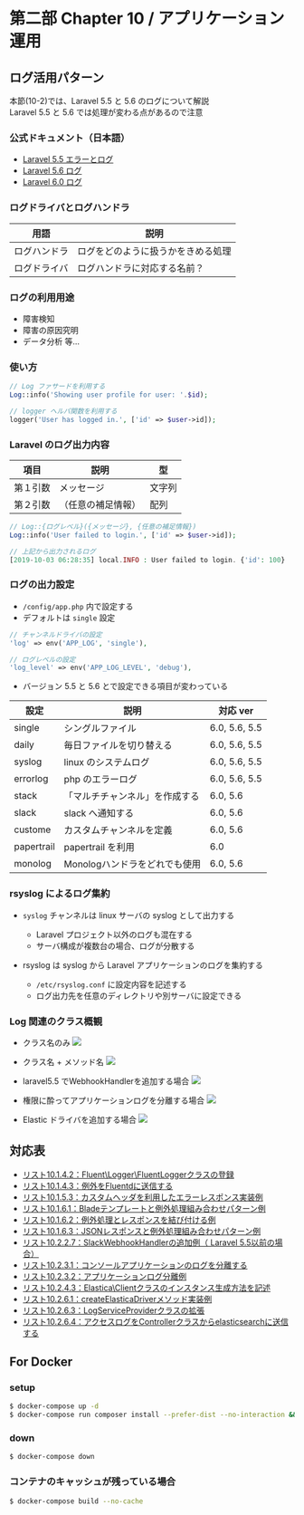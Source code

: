 # 第二部 Chapter 10 / アプリケーション運用

## ログ活用パターン

本節(10-2)では、Laravel 5.5 と 5.6 のログについて解説  
Laravel 5.5 と 5.6 では処理が変わる点があるので注意

### 公式ドキュメント（日本語）

- [Laravel 5.5 エラーとログ](https://readouble.com/laravel/5.5/ja/errors.html)
- [Laravel 5.6 ログ](https://readouble.com/laravel/5.6/ja/logging.html)
- [Laravel 6.0 ログ](https://readouble.com/laravel/6.0/ja/logging.html)

### ログドライバとログハンドラ

| 用語         | 説明                               |
|--------------|------------------------------------|
| ログハンドラ | ログをどのように扱うかをきめる処理 |
| ログドライバ | ログハンドラに対応する名前？       |

### ログの利用用途

- 障害検知
- 障害の原因究明
- データ分析 等...

### 使い方

```php
// Log ファサードを利用する
Log::info('Showing user profile for user: '.$id);

// logger ヘルパ関数を利用する
logger('User has logged in.', ['id' => $user->id]);
```

### Laravel のログ出力内容

| 項目     | 説明               | 型     |
|----------|--------------------|--------|
| 第１引数 | メッセージ         | 文字列 |
| 第２引数 | （任意の補足情報） | 配列   |

```php
// Log::{ログレベル}({メッセージ}, {任意の補足情報})
Log::info('User failed to login.', ['id' => $user->id]);

// 上記から出力されるログ
[2019-10-03 06:28:35] local.INFO : User failed to login. {'id': 100}
```

### ログの出力設定

- `/config/app.php` 内で設定する
- デフォルトは `single` 設定

```php
// チャンネルドライバの設定
'log' => env('APP_LOG', 'single'),

// ログレベルの設定
'log_level' => env('APP_LOG_LEVEL', 'debug'),
```

- バージョン 5.5 と 5.6 とで設定できる項目が変わっている

| 設定       | 説明                           | 対応 ver      |
|------------|--------------------------------|---------------|
| single     | シングルファイル               | 6.0, 5.6, 5.5 |
| daily      | 毎日ファイルを切り替える       | 6.0, 5.6, 5.5 |
| syslog     | linux のシステムログ           | 6.0, 5.6, 5.5 |
| errorlog   | php のエラーログ               | 6.0, 5.6, 5.5 |
| stack      | 「マルチチャンネル」を作成する | 6.0, 5.6      |
| slack      | slack へ通知する               | 6.0, 5.6      |
| custome    | カスタムチャンネルを定義       | 6.0, 5.6      |
| papertrail | papertrail を利用              | 6.0           |
| monolog    | Monologハンドラをどれでも使用  | 6.0, 5.6      |

### rsyslog によるログ集約

- `syslog` チャンネルは linux サーバの syslog として出力する
  - Laravel プロジェクト以外のログも混在する
  - サーバ構成が複数台の場合、ログが分散する

- rsyslog は syslog から Laravel アプリケーションのログを集約する
  - `/etc/rsyslog.conf` に設定内容を記述する
  - ログ出力先を任意のディレクトリや別サーバに設定できる

### Log 関連のクラス概観

- クラス名のみ
![](https://github.com/ShoheiImamura/laravel-chapter10/blob/master/.documents/%E3%82%AF%E3%83%A9%E3%82%B9%E5%9B%B3_%E3%82%B7%E3%83%B3%E3%83%97%E3%83%AB.png?raw=true)

- クラス名 + メソッド名
![](https://github.com/ShoheiImamura/laravel-chapter10/blob/master/.documents/%E3%82%AF%E3%83%A9%E3%82%B9%E5%9B%B3_%E3%83%A1%E3%82%BD%E3%83%83%E3%83%89%E8%A1%A8%E7%A4%BA.png?raw=true)

- laravel5.5 でWebhookHandlerを追加する場合
![](https://github.com/ShoheiImamura/laravel-chapter10/blob/master/.documents/%E3%82%AF%E3%83%A9%E3%82%B9%E5%9B%B3_SlackWebhook%E8%BF%BD%E5%8A%A0.png?raw=true)

- 権限に酔ってアプリケーションログを分離する場合
![](https://github.com/ShoheiImamura/laravel-chapter10/blob/master/.documents/%E3%82%AF%E3%83%A9%E3%82%B9%E5%9B%B3_%E3%82%A2%E3%83%97%E3%83%AA%E3%82%B1%E3%83%BC%E3%82%B7%E3%83%A7%E3%83%B3%E3%83%AD%E3%82%B0%E5%88%86%E9%9B%A2.png?raw=true)

- Elastic ドライバを追加する場合
![](https://github.com/ShoheiImamura/laravel-chapter10/blob/master/.documents/%E3%82%AF%E3%83%A9%E3%82%B9%E5%9B%B3_ElasticaDriver%E8%BF%BD%E5%8A%A0.png?raw=true)



## 対応表

 - [リスト10.1.4.2：Fluent\Logger\FluentLoggerクラスの登録](app/Providers/AppServiceProvider.php)
 - [リスト10.1.4.3：例外をFluentdに送信する](app/Exceptions/Handler.php)
 - [リスト10.1.5.3：カスタムヘッダを利用したエラーレスポンス実装例](app/Exceptions/Handler.php)
 - [リスト10.1.6.1：Bladeテンプレートと例外処理組み合わせパターン例](app/Exceptions/AppException.php)
 - [リスト10.1.6.2：例外処理とレスポンスを結び付ける例](app/Http/Controllers/Exception/BladeRenderAction.php)
 - [リスト10.1.6.3：JSONレスポンスと例外処理組み合わせパターン例](app/Exceptions/UserResourceException.php)
 - [リスト10.2.2.7：SlackWebhookHandlerの追加例（ Laravel 5.5以前の場合）](app/Providers/LogServiceProvider.php)
 - [リスト10.2.3.1：コンソールアプリケーションのログを分離する](app/Providers/AppServiceProvider.php)
 - [リスト10.2.3.2：アプリケーションログ分離例](app/Providers/ExtendLogServiceProvider.php)
 - [リスト10.2.4.3：Elastica\Clientクラスのインスタンス生成方法を記述](app/Providers/ElasticaServiceProvider.php)
 - [リスト10.2.6.1：createElasticaDriverメソッド実装例](app/Foundation/Logger/Writer.php)
 - [リスト10.2.6.3：LogServiceProviderクラスの拡張](app/Providers/ExtendLogServiceProvider.php)
 - [リスト10.2.6.4：アクセスログをControllerクラスからelasticsearchに送信する](app/Http/Controllers/IndexAction.php)
 
## For Docker

### setup 

```bash
$ docker-compose up -d
$ docker-compose run composer install --prefer-dist --no-interaction && composer app-setup
```

### down

```bash
$ docker-compose down
```

### コンテナのキャッシュが残っている場合

```bash
$ docker-compose build --no-cache
```
